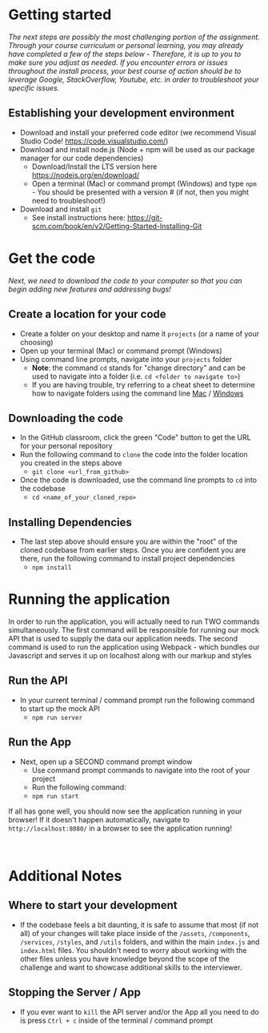 # Getting started

_The next steps are possibly the most challenging portion of the assignment. Through your course curriculum or personal learning, you may already have completed a few of the steps below - Therefore, it is up to you to make sure you adjust as needed. If you encounter errors or issues throughout the install process, your best course of action should be to leverage Google, StackOverflow, Youtube, etc. in order to troubleshoot your specific issues._

## **Establishing your development environment**

- Download and install your preferred code editor (we recommend Visual Studio Code! https://code.visualstudio.com/)
- Download and install node.js (Node + npm will be used as our package manager for our code dependencies)
  - Download/Install the LTS version here https://nodejs.org/en/download/
  - Open a terminal (Mac) or command prompt (Windows) and type `npm` - You should be presented with a version # (if not, then you might need to troubleshoot!)
- Download and install `git`
  - See install instructions here: https://git-scm.com/book/en/v2/Getting-Started-Installing-Git

# Get the code

_Next, we need to download the code to your computer so that you can begin adding new features and addressing bugs!_

## **Create a location for your code**

- Create a folder on your desktop and name it `projects` (or a name of your choosing)
- Open up your terminal (Mac) or command prompt (Windows)
- Using command line prompts, navigate into your `projects` folder
  - **Note**: the command `cd` stands for "change directory" and can be used to navigate into a folder (i.e. `cd <folder to navigate to>`)
  - If you are having trouble, try referring to a cheat sheet to determine how to navigate folders using the command line [Mac]('https://www.makeuseof.com/tag/mac-terminal-commands-cheat-sheet/') / [Windows]('http://www.cs.columbia.edu/~sedwards/classes/2017/1102-spring/Command%20Prompt%20Cheatsheet.pdf')

## **Downloading the code**

- In the GitHub classroom, click the green "Code" button to get the URL for your personal repository
- Run the following command to `clone` the code into the folder location you created in the steps above
  - `git clone <url_from_github>`
- Once the code is downloaded, use the command line prompts to `cd` into the codebase
  - `cd <name_of_your_cloned_repo>`

## **Installing Dependencies**

- The last step above should ensure you are within the "root" of the cloned codebase from earlier steps. Once you are confident you are there, run the following command to install project dependencies
  - `npm install`

# Running the application

In order to run the application, you will actually need to run TWO commands simultaneously. The first command will be responsible for running our mock API that is used to supply the data our application needs. The second command is used to run the application using Webpack - which bundles our Javascript and serves it up on localhost along with our markup and styles

## **Run the API**

- In your current terminal / command prompt run the following command to start up the mock API
  - `npm run server`

## **Run the App**

- Next, open up a SECOND command prompt window
  - Use command prompt commands to navigate into the root of your project
  - Run the following command:
  - `npm run start`

If all has gone well, you should now see the application running in your browser! If it doesn't happen automatically, navigate to `http://localhost:8080/` in a browser to see the application running!

<br>

# Additional Notes

## **Where to start your development**

- If the codebase feels a bit daunting, it is safe to assume that most (if not all) of your changes will take place inside of the `/assets`, `/components`, `/services`, `/styles`, and `/utils` folders, and within the main `index.js` and `index.html` files. You shouldn't need to worry about working with the other files unless you have knowledge beyond the scope of the challenge and want to showcase additional skills to the interviewer.

## **Stopping the Server / App**

- If you ever want to `kill` the API server and/or the App all you need to do is press `Ctrl + c` inside of the terminal / command prompt
